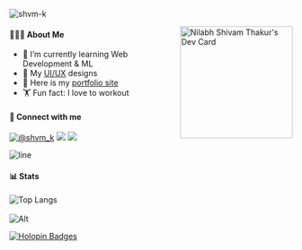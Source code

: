 <!-- ## 👋 &nbsp;Hey there! I'm Shivam -->

<p align="left"> <img src="https://komarev.com/ghpvc/?username=shvm-k&label=Profile%20views&color=2beefc&style=flat" alt="shvm-k" /> </p>

<div style="text-align: right">
</div>


<a href="https://app.daily.dev/shvm"><img src="https://api.daily.dev/devcards/a00b1d957a7c422e96f1c34094aa5892.png?r=2u5" width="200" align="right" alt="Nilabh Shivam Thakur's Dev Card"/></a>


#### 👨🏻‍💻 About Me
- 🔗 I’m currently learning Web Development & ML
- 🎨 My [UI/UX](https://instagram.com/shvm.dev) designs
- 👐 Here is my [portfolio site](https://shvm-k.github.io) 
- 🏋️ Fun fact: I love to workout


#### 📩 Connect with me 
<a href="https://twitter.com/shvm_k"><img src="https://img.shields.io/badge/Twitter-1DA1F2?style=for-the-badge&logo=twitter&logoColor=white" alt="@shvm_k"></a>
<a href="https://www.linkedin.com/in/nilabh-shivam-thakur-b30a921b9/"><img src="https://img.shields.io/badge/LinkedIn-0077B5?style=for-the-badge&logo=linkedin&logoColor=white"></a>
<a href="mailto:nilabhshivam333@gmail.com"><img src="https://img.shields.io/badge/Gmail-D14836?style=for-the-badge&logo=gmail&logoColor=white"></a>


![line](https://cdn.discordapp.com/attachments/842741907720896512/842806312386428948/gif.gif)

#### 📊 Stats

![Top Langs](https://github-readme-stats.vercel.app/api/top-langs/?username=shvm-k&show_icons=true&theme=transparent&langs_count=5&layout=compact)
<br><br>
![Alt](https://repobeats.axiom.co/api/embed/0f615cc5cac801d7564623fe4552545c63d1247b.svg "Repobeats analytics image")


[![Holopin Badges](https://holopin.me/shvmk)](https://holopin.io/@shvmk)






 
